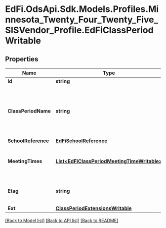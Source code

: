 # EdFi.OdsApi.Sdk.Models.Profiles.Minnesota_Twenty_Four_Twenty_Five_SISVendor_Profile.EdFiClassPeriodWritable

## Properties

Name | Type | Description | Notes
------------ | ------------- | ------------- | -------------
**Id** | **string** |  | [optional] 
**ClassPeriodName** | **string** | An indication of the portion of a typical daily session in which students receive instruction in a specified subject (e.g., morning, sixth period, block period, or AB schedules). | 
**SchoolReference** | [**EdFiSchoolReference**](EdFiSchoolReference.md) |  | 
**MeetingTimes** | [**List&lt;EdFiClassPeriodMeetingTimeWritable&gt;**](EdFiClassPeriodMeetingTimeWritable.md) | An unordered collection of classPeriodMeetingTimes. The meeting time(s) for a class period. | [optional] 
**Etag** | **string** | A unique system-generated value that identifies the version of the resource. | [optional] 
**Ext** | [**ClassPeriodExtensionsWritable**](ClassPeriodExtensionsWritable.md) |  | [optional] 

[[Back to Model list]](../README.md#documentation-for-models) [[Back to API list]](../README.md#documentation-for-api-endpoints) [[Back to README]](../README.md)

